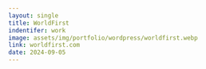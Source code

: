 ```yaml
---
layout: single
title: WorldFirst
indentifer: work
image: assets/img/portfolio/wordpress/worldfirst.webp
link: worldfirst.com
date: 2024-09-05
---
```

